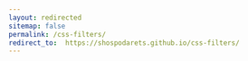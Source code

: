 ```yaml
---
layout: redirected
sitemap: false
permalink: /css-filters/
redirect_to:  https://shospodarets.github.io/css-filters/
---
```


<!-- 
https://superdevresources.com/redirects-jekyll-github-pages/
-->